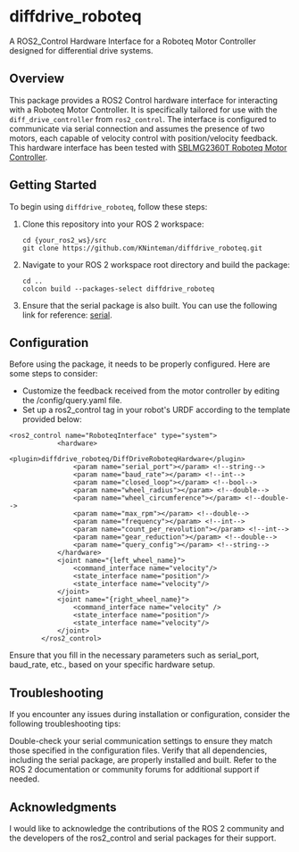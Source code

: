 # diffdrive_roboteq
A ROS2_Control Hardware Interface for a Roboteq Motor Controller designed for differential drive systems.

## Overview
This package provides a ROS2 Control hardware interface for interacting with a Roboteq Motor Controller. It is specifically tailored for use with the `diff_drive_controller` from `ros2_control`. The interface is configured to communicate via serial connection and assumes the presence of two motors, each capable of velocity control with position/velocity feedback. This hardware interface has been tested with [SBLMG2360T Roboteq Motor Controller](https://www.roboteq.com/products/products-brushless-dc-motor-controllers/sblm2360t-452-detail).

## Getting Started
To begin using `diffdrive_roboteq`, follow these steps:

1. Clone this repository into your ROS 2 workspace:
   ```
   cd {your_ros2_ws}/src
   git clone https://github.com/KNinteman/diffdrive_roboteq.git
   ```
2. Navigate to your ROS 2 workspace root directory and build the package:
   ```
   cd ..
   colcon build --packages-select diffdrive_roboteq
   ```
3. Ensure that the serial package is also built. You can use the following link for reference: [serial](https://github.com/wjwwood/serial/tree/ros2?tab=MIT-1-ov-file).

## Configuration
Before using the package, it needs to be properly configured. Here are some steps to consider:

- Customize the feedback received from the motor controller by editing the /config/query.yaml file.
- Set up a ros2_control tag in your robot's URDF according to the template provided below:
```
<ros2_control name="RoboteqInterface" type="system">
            <hardware>
                <plugin>diffdrive_roboteq/DiffDriveRoboteqHardware</plugin>
                <param name="serial_port"></param> <!--string-->
                <param name="baud_rate"></param> <!--int-->
                <param name="closed_loop"></param> <!--bool-->
                <param name="wheel_radius"></param> <!--double-->
                <param name="wheel_circumference"></param> <!--double-->
                <param name="max_rpm"></param> <!--double-->
                <param name="frequency"></param> <!--int-->
                <param name="count_per_revolution"></param> <!--int-->
                <param name="gear_reduction"></param> <!--double-->  
                <param name="query_config"></param> <!--string-->
            </hardware>
            <joint name="{left_wheel_name}">
                <command_interface name="velocity"/>
                <state_interface name="position"/>
                <state_interface name="velocity"/>
            </joint>
            <joint name="{right_wheel_name}">
                <command_interface name="velocity" />
                <state_interface name="position"/>
                <state_interface name="velocity"/>
            </joint>
        </ros2_control>
```
Ensure that you fill in the necessary parameters such as serial_port, baud_rate, etc., based on your specific hardware setup.

## Troubleshooting
If you encounter any issues during installation or configuration, consider the following troubleshooting tips:

Double-check your serial communication settings to ensure they match those specified in the configuration files.
Verify that all dependencies, including the serial package, are properly installed and built.
Refer to the ROS 2 documentation or community forums for additional support if needed.

## Acknowledgments
I would like to acknowledge the contributions of the ROS 2 community and the developers of the ros2_control and serial packages for their support.

